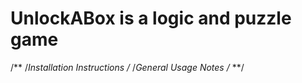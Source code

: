 # UnlockABox is a logic and puzzle game

/**
/*Installation Instructions
/*
/*General Usage Notes
/*
**/
